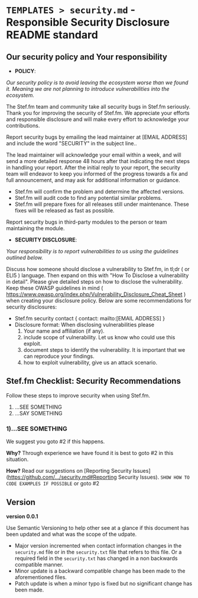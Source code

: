 # `TEMPLATES > security.md` - Responsible Security Disclosure README standard

## Our security policy and Your responsibility
- **POLICY**:

*Our security policy is to avoid leaving the ecosystem worse than we found it. Meaning we are not planning to introduce vulnerabilities into the ecosystem.*

The Stef.fm team and community take all security bugs in Stef.fm seriously. Thank you for improving the security of Stef.fm. We appreciate your efforts and responsible disclosure and will make every effort to acknowledge your contributions.

Report security bugs by emailing the lead maintainer at [EMAIL ADDRESS] and include the word "SECURITY" in the subject line..

The lead maintainer will acknowledge your email within a week, and will send a more detailed response 48 hours after that indicating the next steps in handling your report. After the initial reply to your report, the security team will endeavor to keep you informed of the progress towards a fix and full announcement, and may ask for additional information or guidance.

- Stef.fm will confirm the problem and determine the affected versions.
- Stef.fm will audit code to find any potential similar problems.
- Stef.fm will prepare fixes for all releases still under maintenance. These fixes will be released as fast as possible.

Report security bugs in third-party modules to the person or team maintaining the module.

- **SECURITY DISCLOSURE**:

*Your responsibility is to report vulnerabilities to us using the guidelines outlined below.*

Discuss how someone should disclose a vulnerability to Stef.fm, in tl;dr ( or ELI5 ) language. Then expand on this with "How To Disclose a vulnerability in detail". Please give detailed steps on how to disclose the vulnerability. Keep these OWASP guidelines in mind ( https://www.owasp.org/index.php/Vulnerability_Disclosure_Cheat_Sheet ) when creating your disclosure policy. Below are some recommendations for security disclosures:
- Stef.fm security contact { contact: mailto:[EMAIL ADDRESS] }
- Disclosure format: When disclosing vulnerabilities please 
  1. Your name and affiliation (if any).
  2. include scope of vulnerability. Let us know who could use this exploit.
  3. document steps to identify the vulnerability. It is important that we can reproduce your findings. 
  4. how to exploit vulnerability, give us an attack scenario.

## Stef.fm Checklist: Security Recommendations
Follow these steps to improve security when using Stef.fm.
1. ...SEE SOMETHING
2. ...SAY SOMETHING

### 1)...SEE SOMETHING
We suggest you goto #2 if this happens.

**Why?**
Through experience we have found it is best to goto #2 in this situation.

**How?**
Read our suggestions on [Reporting Security Issues](https://github.com/.../security.md#Reporting Security Issues).
`SHOW HOW TO CODE EXAMPLES IF POSSIBLE`
or goto #2

## Version
**version 0.0.1**

Use Semantic Versioning to help other see at a glance if this document has been updated and what was the scope of the udpate.

- Major version incremented when contact information changes in the `security.md` file or in the `security.txt` file that refers to this file. Or a required field in the `security.txt` has changed in a non backwards compatible manner.
- Minor update is a backward compatible change has been made to the aforementioned files.
- Patch update is when a minor typo is fixed but no significant change has been made.
